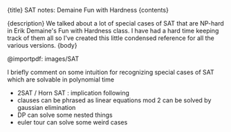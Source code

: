 {title}
SAT notes: Demaine Fun with Hardness
{contents}

{description}
We talked about a lot of special cases of SAT that are NP-hard in
Erik Demaine's Fun with Hardness class. I have had a hard time
keeping track of them all so I've created this little condensed
reference for all the various versions.
{body}

@importpdf: images/SAT


I briefly comment on some intuition for recognizing special cases
of SAT which are solvable in polynomial time

- 2SAT / Horn SAT : implication following
- clauses can be phrased as linear equations mod 2 can be solved by gaussian elimination
- DP can solve some nested things
- euler tour can solve some weird cases

